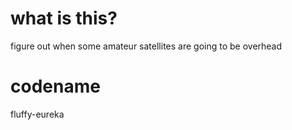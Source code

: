 what is this?
=============
figure out when some amateur satellites are going to be overhead

codename
========
fluffy-eureka
